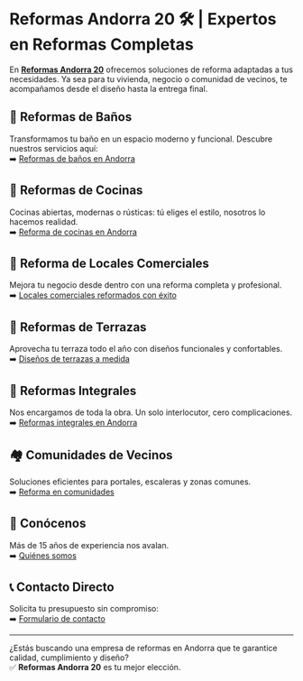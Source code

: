 # Reformas Andorra 20 🛠️ | Expertos en Reformas Completas

En **[Reformas Andorra 20](https://reformasandorra20.com/)** ofrecemos soluciones de reforma adaptadas a tus necesidades. Ya sea para tu vivienda, negocio o comunidad de vecinos, te acompañamos desde el diseño hasta la entrega final.

## 🚿 Reformas de Baños

Transformamos tu baño en un espacio moderno y funcional. Descubre nuestros servicios aquí:  
➡️ [Reformas de baños en Andorra](https://reformasandorra20.com/reforma-bano/)

## 🍳 Reformas de Cocinas

Cocinas abiertas, modernas o rústicas: tú eliges el estilo, nosotros lo hacemos realidad.  
➡️ [Reforma de cocinas en Andorra](https://reformasandorra20.com/reforma-cocina/)

## 🏢 Reforma de Locales Comerciales

Mejora tu negocio desde dentro con una reforma completa y profesional.  
➡️ [Locales comerciales reformados con éxito](https://reformasandorra20.com/reforma-locales-comerciales/)

## 🌇 Reformas de Terrazas

Aprovecha tu terraza todo el año con diseños funcionales y confortables.  
➡️ [Diseños de terrazas a medida](https://reformasandorra20.com/reforma-terraza/)

## 🧱 Reformas Integrales

Nos encargamos de toda la obra. Un solo interlocutor, cero complicaciones.  
➡️ [Reformas integrales en Andorra](https://reformasandorra20.com/reforma-integrales/)

## 🏘️ Comunidades de Vecinos

Soluciones eficientes para portales, escaleras y zonas comunes.  
➡️ [Reforma en comunidades](https://reformasandorra20.com/reforma-comunidades/)

## 📍 Conócenos

Más de 15 años de experiencia nos avalan.  
➡️ [Quiénes somos](https://reformasandorra20.com/quienes-somos/)

## 📞 Contacto Directo

Solicita tu presupuesto sin compromiso:  
➡️ [Formulario de contacto](https://reformasandorra20.com/contacto/)

---

¿Estás buscando una empresa de reformas en Andorra que te garantice calidad, cumplimiento y diseño?  
✅ **Reformas Andorra 20** es tu mejor elección.
